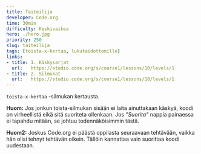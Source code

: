 ```yaml
---
title: Taiteilija
developer: Code.org
time: 30min
difficulty: Keskivaikea
hero: ./hero.jpg
priority: 250
slug: taiteilija
tags: [toista-x-kertaa, lukutaidottomille]
links:
- title: 1. Käskysarjat
  url:   https://studio.code.org/s/course1/lessons/10/levels/1
- title: 2. Silmukat
  url:   https://studio.code.org/s/course1/lessons/18/levels/1
---
```



`toista-x-kertaa` -silmukan kertausta.


**Huom:** Jos jonkun toista-silmukan sisään ei laita ainuttakaan käskyä, koodi on virheellistä eikä sitä suoriteta ollenkaan. Jos *"Suorita"* nappia painaessa ei tapahdu mitään, se johtuu todennäköisimmin tästä.

**Huom2:** Joskus Code.org ei päästä oppilasta seuraavaan tehtävään, vaikka hän olisi tehnyt tehtävän oikein. Tällöin kannattaa vain suorittaa koodi uudestaan.
